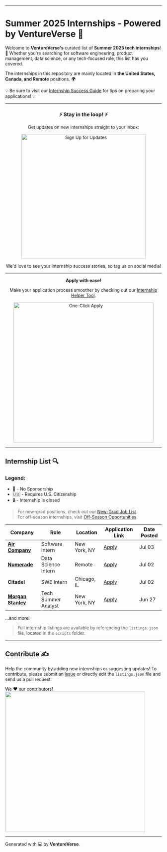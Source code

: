 
---

# Summer 2025 Internships - Powered by VentureVerse 🚀  
Welcome to **VentureVerse's** curated list of **Summer 2025 tech internships**! 🌟 Whether you're searching for software engineering, product management, data science, or any tech-focused role, this list has you covered.

The internships in this repository are mainly located in **the United States, Canada, and Remote** positions. 🌍

💡 Be sure to visit our [Internship Success Guide](#) for tips on preparing your applications! 💡

---  
<div align="center">
    <h3>⚡ Stay in the loop! ⚡</h3>
    <p>Get updates on new internships straight to your inbox:</p>
    <a href="https://ventureverse-updates.com">
        <img src="https://via.placeholder.com/400x150?text=Sign+Up+for+Internship+Updates" alt="Sign Up for Updates" width="400">
    </a>
    <p>We'd love to see your internship success stories, so tag us on social media!</p>
</div>

---

<div align="center">
    <p><strong>Apply with ease!</strong></p>
    <p>Make your application process smoother by checking out our <a href="https://ventureverse.com/internships">Internship Helper Tool</a>.</p>
    <a href="https://ventureverse.com/internships">
        <img src="https://via.placeholder.com/450x150?text=One+Click+Internship+Applications" alt="One-Click Apply" width="450">
    </a>
</div>

---

## Internship List 🔍

### Legend:
 - 🛂 - No Sponsorship
 - 🇺🇸 - Requires U.S. Citizenship
 - 🔒 - Internship is closed

> For new-grad positions, check out our [New-Grad Job List](https://ventureverse.com/newgrad).  
> For off-season internships, visit [Off-Season Opportunities](./README-Off-Season.md).

| Company | Role | Location | Application Link | Date Posted |
|---------|------|----------|------------------|-------------|
| **[Air Company](https://aircompany.jobs)** | Software Intern | New York, NY | [Apply](https://aircompany.jobs/apply) | Jul 03 |
| **[Numerade](https://numerade.com)** | Data Science Intern | Remote | [Apply](https://numerade.com/apply) | Jul 02 |
| **Citadel** | SWE Intern | Chicago, IL | [Apply](https://citadel.com/apply) | Jul 02 |
| **[Morgan Stanley](https://morganstanley.com)** | Tech Summer Analyst | New York, NY | [Apply](https://morganstanley.com/apply) | Jun 27 |

...and more!

> Full internship listings are available by referencing the `listings.json` file, located in the `scripts` folder.

---

## Contribute ✍️  
Help the community by adding new internships or suggesting updates! To contribute, please submit an [issue](https://github.com/VentureVerse/Summer2025-Internships/issues/new) or directly edit the `listings.json` file and send us a pull request.

We ❤️ our contributors!  
<a href="https://github.com/VentureVerse/Summer2025-Internships/graphs/contributors">
    <img src="https://contrib.rocks/image?repo=VentureVerse/Summer2025-Internships" width="450" />
</a>

---  
Generated with 💻 by **VentureVerse**.
